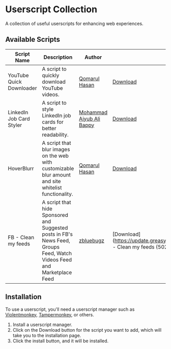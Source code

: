# Userscript Collection

A collection of useful userscripts for enhancing web experiences.

## Available Scripts

| Script Name               | Description                                    | Author               | Link                                                                 |
|---------------------------|------------------------------------------------|----------------------|----------------------------------------------------------------------|
| YouTube Quick Downloader   | A script to quickly download YouTube videos.   | [Qomarul Hasan](https://github.com/qomarhsn) | [Download](https://github.com/qomarhsn/Userscript-Collection/raw/main/youtube-quick-downloader.user.js) |
| LinkedIn Job Card Styler   | A script to style LinkedIn job cards for better readability. | [Mohammad Aiyub Ali Bappy](https://github.com/MAAB-FW) | [Download](https://github.com/qomarhsn/Userscript-Collection/raw/main/linkedIn-job-card-styler.user.js) |
| HoverBlurr                 | A script that blur images on the web with customizable blur amount and site whitelist functionality. | [Qomarul Hasan](https://github.com/qomarhsn) | [Download](https://github.com/qomarhsn/Userscript-Collection/raw/main/hoverblurr.user.js) |
| FB - Clean my feeds        | A script that hide Sponsored and Suggested posts in FB's News Feed, Groups Feed, Watch Videos Feed and Marketplace Feed | [zbluebugz](https://github.com/zbluebugz) | [Download](https://update.greasyfork.org/scripts/431970/FB - Clean my feeds (502).user.js) |

## Installation

To use a userscript, you'll need a userscript manager such as [Violentmonkey](https://violentmonkey.github.io), [Tampermonkey](https://www.tampermonkey.net), or others.

1. Install a userscript manager.
2. Click on the Download button for the script you want to add, which will take you to the installation page.
3. Click the install button, and it will be installed.
